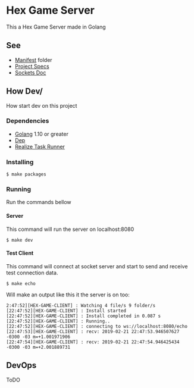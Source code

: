 # Hex Game Server

This a Hex Game Server made in Golang

## See

* [Manifest](./manifest) folder
* [Project Specs](./manifest/project-specs.md)
* [Sockets Doc](./docs/socket/README.md)

## How Dev/

How start dev on this project

### Dependencies

* [Golang](https://golang.org) 1.10 or greater
* [Dep](https://golang.github.io/dep)
* [Realize Task Runner](https://github.com/oxequa/realize)

### Installing

`$ make packages`

### Running

Run the commands bellow

#### Server

This command will run the server on localhost:8080

`$ make dev`

#### Test Client

This command will connect at socket server and start to send and receive test connection data.

`$ make echo`

Will make an output like this it the server is on too:

```
2:47:52][HEX-GAME-CLIENT] : Watching 4 file/s 9 folder/s
[22:47:52][HEX-GAME-CLIENT] : Install started
[22:47:52][HEX-GAME-CLIENT] : Install completed in 0.087 s
[22:47:52][HEX-GAME-CLIENT] : Running..
[22:47:52][HEX-GAME-CLIENT] : connecting to ws://localhost:8080/echo
[22:47:53][HEX-GAME-CLIENT] : recv: 2019-02-21 22:47:53.946507627 -0300 -03 m=+1.001971906
[22:47:54][HEX-GAME-CLIENT] : recv: 2019-02-21 22:47:54.946425434 -0300 -03 m=+2.001889731
```

## DevOps

ToDO
